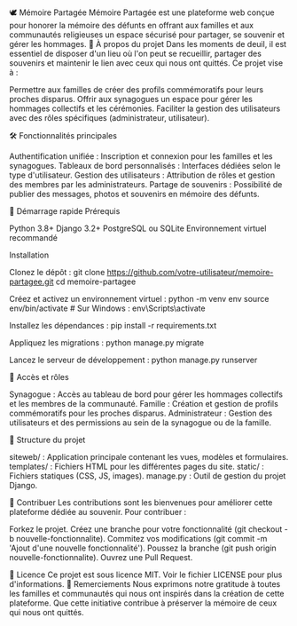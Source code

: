 🕊️ Mémoire Partagée
Mémoire Partagée est une plateforme web conçue pour honorer la mémoire des défunts en offrant aux familles et aux communautés religieuses un espace sécurisé pour partager, se souvenir et gérer les hommages.
🌟 À propos du projet
Dans les moments de deuil, il est essentiel de disposer d'un lieu où l'on peut se recueillir, partager des souvenirs et maintenir le lien avec ceux qui nous ont quittés. Ce projet vise à :

Permettre aux familles de créer des profils commémoratifs pour leurs proches disparus.
Offrir aux synagogues un espace pour gérer les hommages collectifs et les cérémonies.
Faciliter la gestion des utilisateurs avec des rôles spécifiques (administrateur, utilisateur).

🛠️ Fonctionnalités principales

Authentification unifiée : Inscription et connexion pour les familles et les synagogues.
Tableaux de bord personnalisés : Interfaces dédiées selon le type d'utilisateur.
Gestion des utilisateurs : Attribution de rôles et gestion des membres par les administrateurs.
Partage de souvenirs : Possibilité de publier des messages, photos et souvenirs en mémoire des défunts.

🚀 Démarrage rapide
Prérequis

Python 3.8+
Django 3.2+
PostgreSQL ou SQLite
Environnement virtuel recommandé

Installation

Clonez le dépôt :
git clone https://github.com/votre-utilisateur/memoire-partagee.git
cd memoire-partagee


Créez et activez un environnement virtuel :
python -m venv env
source env/bin/activate  # Sur Windows : env\Scripts\activate


Installez les dépendances :
pip install -r requirements.txt


Appliquez les migrations :
python manage.py migrate


Lancez le serveur de développement :
python manage.py runserver



🔐 Accès et rôles

Synagogue : Accès au tableau de bord pour gérer les hommages collectifs et les membres de la communauté.
Famille : Création et gestion de profils commémoratifs pour les proches disparus.
Administrateur : Gestion des utilisateurs et des permissions au sein de la synagogue ou de la famille.

📁 Structure du projet

siteweb/ : Application principale contenant les vues, modèles et formulaires.
templates/ : Fichiers HTML pour les différentes pages du site.
static/ : Fichiers statiques (CSS, JS, images).
manage.py : Outil de gestion du projet Django.

🤝 Contribuer
Les contributions sont les bienvenues pour améliorer cette plateforme dédiée au souvenir. Pour contribuer :

Forkez le projet.
Créez une branche pour votre fonctionnalité (git checkout -b nouvelle-fonctionnalite).
Commitez vos modifications (git commit -m 'Ajout d'une nouvelle fonctionnalité').
Poussez la branche (git push origin nouvelle-fonctionnalite).
Ouvrez une Pull Request.

📜 Licence
Ce projet est sous licence MIT. Voir le fichier LICENSE pour plus d'informations.
🙏 Remerciements
Nous exprimons notre gratitude à toutes les familles et communautés qui nous ont inspirés dans la création de cette plateforme. Que cette initiative contribue à préserver la mémoire de ceux qui nous ont quittés.
